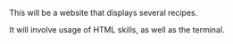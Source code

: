 This will be a website that displays several recipes. 

It will involve usage of HTML skills, as well as the terminal. 